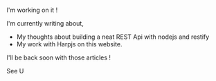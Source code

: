 I'm working on it !

I'm currently writing about,

 - My thoughts about building a neat REST Api with nodejs and restify
 - My work with Harpjs on this website.

I'll be back soon with those articles !

See U